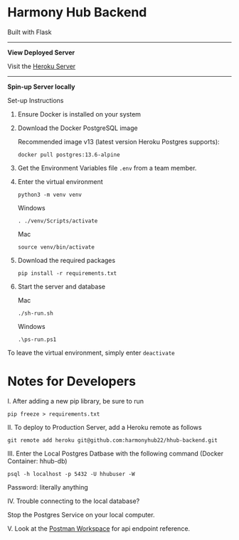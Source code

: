 # Harmony Hub Backend

Built with Flask

<hr></hr>

**View Deployed Server**

Visit the <a href="https://harmony-hub-backend.herokuapp.com/" target="_blank">Heroku Server</a>

<hr></hr>

**Spin-up Server locally**

Set-up Instructions

1. Ensure Docker is installed on your system

2. Download the Docker PostgreSQL image

    Recommended image v13 (latest version Heroku Postgres supports):
    ```
    docker pull postgres:13.6-alpine
    ```

3. Get the Environment Variables file <code>.env</code> from a team member.

4. Enter the virtual environment

    ```
    python3 -m venv venv
    ```

    Windows
    ```
    . ./venv/Scripts/activate
    ```

    Mac
    ```
    source venv/bin/activate
    ```

5. Download the required packages

    ```
    pip install -r requirements.txt
    ```

6. Start the server and database

    Mac
    ```
    ./sh-run.sh
    ```

    Windows
    ```
    .\ps-run.ps1
    ```


To leave the virtual environment, simply enter <code>deactivate</code>

# Notes for Developers

I. After adding a new pip library, be sure to run

```
pip freeze > requirements.txt
```

II. To deploy to Production Server, add a Heroku remote as follows

```
git remote add heroku git@github.com:harmonyhub22/hhub-backend.git
```

III. Enter the Local Postgres Datbase with the following command
(Docker Container: hhub-db)

```
psql -h localhost -p 5432 -U hhubuser -W
```
Password: literally anything

IV. Trouble connecting to the local database?

Stop the Postgres Service on your local computer.

V. Look at the <a href="https://www.postman.com/orange-capsule-30931/workspace/hhub-backend" target="_blank">Postman Workspace</a> for api endpoint reference.
